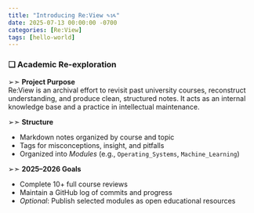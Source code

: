 ```yaml
---
title: "Introducing Re:View ✎ᝰ"
date: 2025-07-13 00:00:00 -0700
categories: [Re:View]
tags: [hello-world]
---
```


### ❏ Academic Re-exploration

➢➣ **Project Purpose**  
Re:View is an archival effort to revisit past university courses, reconstruct understanding, and produce clean, structured notes. It acts as an internal knowledge base and a practice in intellectual maintenance.

➢➣ **Structure**  
- Markdown notes organized by course and topic  
- Tags for misconceptions, insight, and pitfalls  
- Organized into *Modules* (e.g., `Operating_Systems`, `Machine_Learning`)  

➢➣ **2025–2026 Goals**  
- Complete 10+ full course reviews  
- Maintain a GitHub log of commits and progress  
- *Optional*: Publish selected modules as open educational resources
